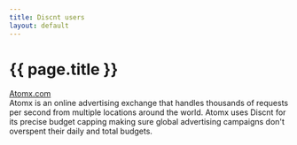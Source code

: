 ```yaml
---
title: Discnt users
layout: default
---
```


{{ page.title }}
===

[Atomx.com](https://www.atomx.com/)  
Atomx is an online advertising exchange that handles thousands of requests per second from multiple locations around the world. Atomx uses Discnt for its precise budget capping making sure global advertising campaigns don't overspent their daily and total budgets.

